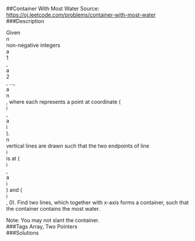 ##Container With Most Water
Source: https://oj.leetcode.com/problems/container-with-most-water  
###Description

                
Given   
n  
 non-negative integers   
a  
1  
,   
a  
2  
, ...,   
a  
n  
, where each represents a point at coordinate (  
i  
,   
a  
i  
).   
n  
 vertical lines are drawn such that the two endpoints of line   
i  
 is at (  
i  
,   
a  
i  
) and (  
i  
, 0). Find two lines, which together with x-axis forms a container, such that the container contains the most water.
  

  
Note: You may not slant the container.  
###Tags
Array, Two Pointers  
###Solutions